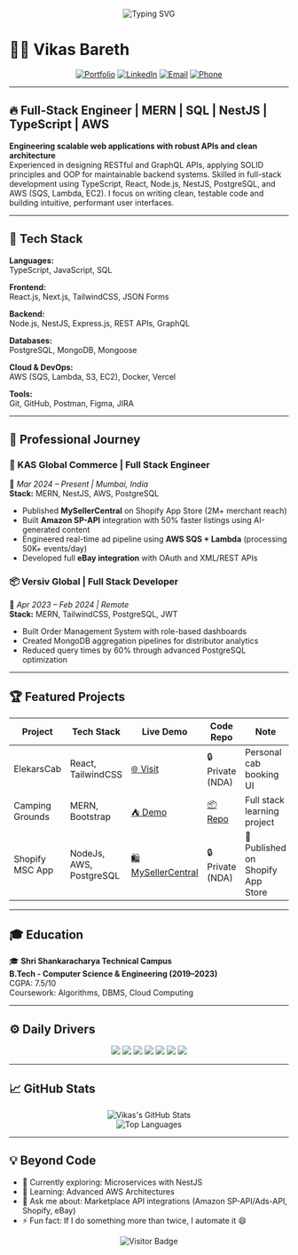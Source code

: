 <!-- Typing SVG Banner -->
<p align="center">
  <img src="https://readme-typing-svg.herokuapp.com?font=Fira+Code&size=22&duration=3000&pause=1000&color=36BCF7&width=600&lines=Hi+I'm+Vikas+Bareth;Full+Stack+Developer+(MERN+%2B+NestJS);TypeScript+%7C+PostgreSQL+%7C+AWS;Let's+Build+Something+Awesome!+🚀" alt="Typing SVG" />
</p>


# 👨‍💻 Vikas Bareth

<div align="center">

[![Portfolio](https://img.shields.io/badge/🚀_Portfolio-vikasbareth.in-2ea44f?style=for-the-badge)](https://vikasbareth.in)
[![LinkedIn](https://img.shields.io/badge/💼_LinkedIn-Connect-0A66C2?style=for-the-badge)](https://www.linkedin.com/in/vikas-bareth)
[![Email](https://img.shields.io/badge/📧_Email-Me-red?style=for-the-badge)](mailto:iamvikasbareth@gmail.com)
[![Phone](https://img.shields.io/badge/📞_Call-7000476646-green?style=for-the-badge)](tel:+917000476646)

</div>


---

## 🔥 Full-Stack Engineer | MERN | SQL | NestJS | TypeScript | AWS 

**Engineering scalable web applications with robust APIs and clean architecture**  
Experienced in designing RESTful and GraphQL APIs, applying SOLID principles and OOP for maintainable backend systems. Skilled in full-stack development using TypeScript, React, Node.js, NestJS, PostgreSQL, and AWS (SQS, Lambda, EC2). I focus on writing clean, testable code and building intuitive, performant user interfaces.





---

## 🧠 Tech Stack

**Languages:**  
TypeScript, JavaScript, SQL  

**Frontend:**  
React.js, Next.js, TailwindCSS, JSON Forms  

**Backend:**  
Node.js, NestJS, Express.js, REST APIs, GraphQL  

**Databases:**  
PostgreSQL, MongoDB, Mongoose  

**Cloud & DevOps:**  
AWS (SQS, Lambda, S3, EC2), Docker, Vercel  

**Tools:**  
Git, GitHub, Postman, Figma, JIRA

---

## 💼 Professional Journey

### 🛒 KAS Global Commerce | Full Stack Engineer  
📍 *Mar 2024 – Present | Mumbai, India*  
**Stack:** MERN, NestJS, AWS, PostgreSQL

- Published **MySellerCentral** on Shopify App Store (2M+ merchant reach)
- Built **Amazon SP-API** integration with 50% faster listings using AI-generated content
- Engineered real-time ad pipeline using **AWS SQS + Lambda** (processing 50K+ events/day)
- Developed full **eBay integration** with OAuth and XML/REST APIs

### 📦 Versiv Global | Full Stack Developer  
📍 *Apr 2023 – Feb 2024 | Remote*  
**Stack:** MERN, TailwindCSS, PostgreSQL, JWT

- Built Order Management System with role-based dashboards
- Created MongoDB aggregation pipelines for distributor analytics
- Reduced query times by 60% through advanced PostgreSQL optimization

---

## 🏆 Featured Projects

| Project             | Tech Stack              | Live Demo                                           | Code Repo                                            | Note |
|---------------------|-------------------------|-----------------------------------------------------|------------------------------------------------------|------|
| ElekarsCab          | React, TailwindCSS      | [🌐 Visit](https://elekarscab.com/)           | 🔒 Private (NDA) | Personal cab booking UI |
| Camping Grounds     | MERN, Bootstrap         | [⛺ Demo](https://campinggrounds.onrender.com/)      | [📦 Repo](https://github.com/vikas-bareth/campingGround) | Full stack learning project |
| Shopify MSC App     | NodeJs, AWS, PostgreSQL | [🛍️ MySellerCentral](https://apps.shopify.com/mysellercentral) | 🔒 Private (NDA) | 🚀 Published on Shopify App Store |

---

## 🎓 Education

🎓 **Shri Shankaracharya Technical Campus**  
**B.Tech - Computer Science & Engineering (2019–2023)**  
CGPA: 7.5/10  
Coursework: Algorithms, DBMS, Cloud Computing

---

## ⚙️ Daily Drivers

<div align="center">

<img src="https://img.shields.io/badge/TypeScript-3178C6?style=flat&logo=typescript&logoColor=white" />
<img src="https://img.shields.io/badge/JavaScript-F7DF1E?style=flat&logo=javascript&logoColor=black" />
<img src="https://img.shields.io/badge/React-20232A?style=flat&logo=react&logoColor=61DAFB" />
<img src="https://img.shields.io/badge/Next.js-000000?style=flat&logo=nextdotjs&logoColor=white" />
<img src="https://img.shields.io/badge/NestJS-E0234E?style=flat&logo=nestjs&logoColor=white" />
<img src="https://img.shields.io/badge/AWS-232F3E?style=flat&logo=amazonaws&logoColor=white" />
<img src="https://img.shields.io/badge/PostgreSQL-4169E1?style=flat&logo=postgresql&logoColor=white" />

</div>


---

## 📈 GitHub Stats

<div align="center">

![Vikas's GitHub Stats](https://github-readme-stats.vercel.app/api?username=vikas-bareth&show_icons=true&theme=default)  
![Top Languages](https://github-readme-stats.vercel.app/api/top-langs/?username=vikas-bareth&layout=compact&theme=default)

</div>

---

## 💡 Beyond Code

- 🔭 Currently exploring: Microservices with NestJS  
- 🌱 Learning: Advanced AWS Architectures  
- 💬 Ask me about: Marketplace API integrations (Amazon SP-API/Ads-API, Shopify, eBay)  
- ⚡ Fun fact: If I do something more than twice, I automate it 😄

<div align="center">

![Visitor Badge](https://komarev.com/ghpvc/?username=vikas-bareth&color=blue&style=flat-square)

</div>
